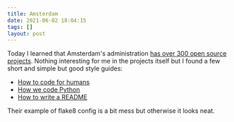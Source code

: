 ```yaml
---
title: Amsterdam
date: 2021-06-02 18:04:15
tags: []
layout: post
---
```


Today I learned that Amsterdam's administration [has over 300 open source projects](https://github.com/Amsterdam). Nothing interesting for me in the projects itself but I found a few short and simple but good style guides:

+ [How to code for humans](https://amsterdam.github.io/guides/code-for-humans/)
+ [How we code Python](https://amsterdam.github.io/guides/style-guide-python/)
+ [How to write a README](https://amsterdam.github.io/guides/write-a-readme/)

Their example of flake8 config is a bit mess but otherwise it looks neat.
